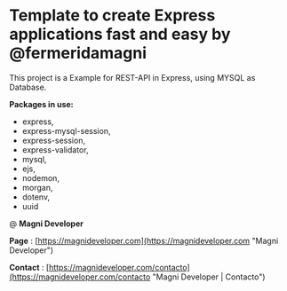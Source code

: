 # Template to create Express applications fast and easy by **@fermeridamagni**

This project is a Example for REST-API in Express, using MYSQL as Database.


**Packages in use:**

* express,
* express-mysql-session,
* express-session,
* express-validator,
* mysql,
* ejs,
* nodemon,
* morgan,
* dotenv,
* uuid


@ **Magni Developer**

**Page** : [https://magnideveloper.com](https://magnideveloper.com "Magni Developer")

**Contact** : [https://magnideveloper.com/contacto](https://magnideveloper.com/contacto "Magni Developer | Contacto")
